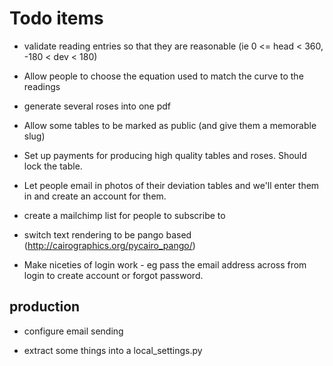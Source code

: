 # Todo items

* validate reading entries so that they are reasonable (ie 0 <= head < 360, -180 < dev < 180)

* Allow people to choose the equation used to match the curve to the readings

* generate several roses into one pdf

* Allow some tables to be marked as public (and give them a memorable slug)

* Set up payments for producing high quality tables and roses. Should lock the table.

* Let people email in photos of their deviation tables and we'll enter them in and create an account for them.

* create a mailchimp list for people to subscribe to

* switch text rendering to be pango based (http://cairographics.org/pycairo_pango/)

* Make niceties of login work - eg pass the email address across from login to create account or forgot password.


## production

* configure email sending

* extract some things into a local_settings.py
